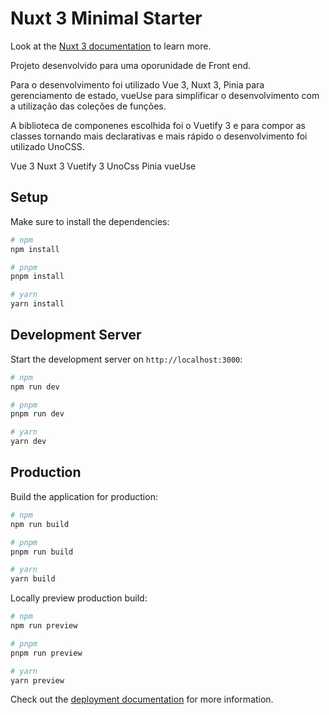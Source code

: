 # Nuxt 3 Minimal Starter

Look at the [Nuxt 3 documentation](https://nuxt.com/docs/getting-started/introduction) to learn more.

Projeto desenvolvido para uma oporunidade de Front end.

Para o desenvolvimento foi utilizado Vue 3, Nuxt 3, Pinia para gerenciamento de estado, vueUse para simplificar o desenvolvimento com a utilização das coleções de funções.

A biblioteca de componenes escolhida foi o Vuetify 3 e para compor as classes tornando mais declarativas e mais rápido o desenvolvimento foi utilizado UnoCSS.


Vue 3
Nuxt 3
Vuetify 3
UnoCss
Pinia
vueUse

## Setup

Make sure to install the dependencies:

```bash
# npm
npm install

# pnpm
pnpm install

# yarn
yarn install
```

## Development Server

Start the development server on `http://localhost:3000`:

```bash
# npm
npm run dev

# pnpm
pnpm run dev

# yarn
yarn dev
```

## Production

Build the application for production:

```bash
# npm
npm run build

# pnpm
pnpm run build

# yarn
yarn build
```

Locally preview production build:

```bash
# npm
npm run preview

# pnpm
pnpm run preview

# yarn
yarn preview
```

Check out the [deployment documentation](https://nuxt.com/docs/getting-started/deployment) for more information.
